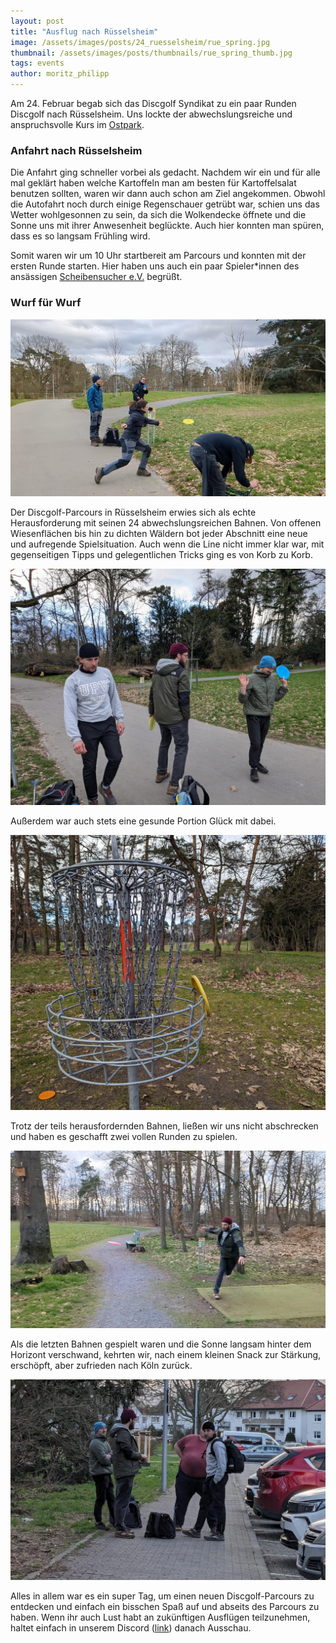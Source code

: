 ```yaml
---
layout: post
title: "Ausflug nach Rüsselsheim"
image: /assets/images/posts/24_ruesselsheim/rue_spring.jpg
thumbnail: /assets/images/posts/thumbnails/rue_spring_thumb.jpg
tags: events
author: moritz_philipp
---
```


Am 24. Februar begab sich das Discgolf Syndikat zu ein paar Runden Discgolf nach Rüsselsheim. Uns lockte der abwechslungsreiche und anspruchsvolle Kurs im [Ostpark](https://udisc.com/courses/ruesselsheim-ostpark-wYvu).

### Anfahrt nach Rüsselsheim

Die Anfahrt ging schneller vorbei als gedacht. 
Nachdem wir ein und für alle mal geklärt haben welche Kartoffeln man am besten für Kartoffelsalat benutzen sollten, waren wir dann auch schon am Ziel angekommen.
Obwohl die Autofahrt noch durch einige Regenschauer getrübt war, schien uns das Wetter wohlgesonnen zu sein, da sich die Wolkendecke öffnete und die Sonne uns mit ihrer Anwesenheit beglückte.
Auch hier konnten man spüren, dass es so langsam Frühling wird.

Somit waren wir um 10 Uhr startbereit am Parcours und konnten mit der ersten Runde starten.
Hier haben uns auch ein paar Spieler*innen des ansässigen [Scheibensucher e.V.](http://www.scheibensucher.de/wp/) begrüßt.

### Wurf für Wurf

![Kerstin am Abwurf](/assets/images/posts/24_ruesselsheim/rue_wurf.jpeg)

Der Discgolf-Parcours in Rüsselsheim erwies sich als echte Herausforderung mit seinen 24 abwechslungsreichen Bahnen. Von offenen Wiesenflächen bis hin zu dichten Wäldern bot jeder Abschnitt eine neue und aufregende Spielsituation.
Auch wenn die Line nicht immer klar war, mit gegenseitigen Tipps und gelegentlichen Tricks ging es von Korb zu Korb.

![Beratung zur besten Line ist nicht immer einfach](/assets/images/posts/24_ruesselsheim/rue_hands_up.jpeg)


Außerdem war auch stets eine gesunde Portion Glück mit dabei.

![Korb erreicht...egal wie!](/assets/images/posts/24_ruesselsheim/rue_close.jpg)

Trotz der teils herausfordernden Bahnen, ließen wir uns nicht abschrecken und haben es geschafft zwei vollen Runden zu spielen.

![Moritz gibt alles](/assets/images/posts/24_ruesselsheim/rue_full_spin.jpeg)

Als die letzten Bahnen gespielt waren und die Sonne langsam hinter dem Horizont verschwand, kehrten wir, nach einem kleinen Snack zur Stärkung, erschöpft, aber zufrieden nach Köln zurück.

![Abfahrt nach Köln](/assets/images/posts/24_ruesselsheim/rue_abfahrt.jpeg)

Alles in allem war es ein super Tag, um einen neuen Discgolf-Parcours zu entdecken und einfach ein bisschen Spaß auf und abseits des Parcours zu haben. Wenn ihr auch Lust habt an zukünftigen Ausflügen teilzunehmen, haltet einfach in unserem Discord ([link](https://discord.com/invite/bus8ZcaNFT)) danach Ausschau. 

